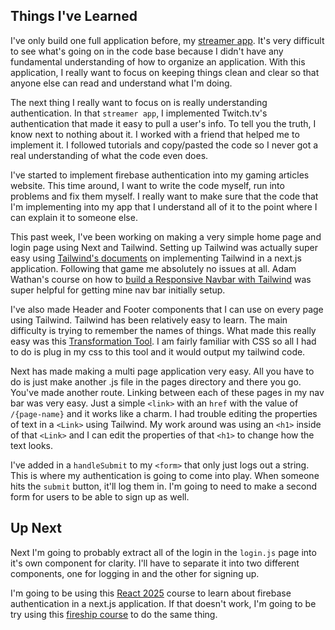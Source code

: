 ## Things I've Learned

I've only build one full application before, my [streamer app](https://github.com/lsminter/next-streamer-center). It's very difficult to see what's going on in the code base because I didn't have any fundamental understanding of how to organize an application. With this application, I really want to focus on keeping things clean and clear so that anyone else can read and understand what I'm doing. 

The next thing I really want to focus on is really understanding authentication. In that `streamer app`, I implemented Twitch.tv's authentication that made it easy to pull a user's info. To tell you the truth, I know next to nothing about it. I worked with a friend that helped me to implement it. I followed tutorials and copy/pasted the code so I never got a real understanding of what the code even does. 

I've started to implement firebase authentication into my gaming articles website. This time around, I want to write the code myself, run into problems and fix them myself. I really want to make sure that the code that I'm implementing into my app that I understand all of it to the point where I can explain it to someone else. 

This past week, I've been working on making a very simple home page and login page using Next and Tailwind. Setting up Tailwind was actually super easy using [Tailwind's documents](https://tailwindcss.com/docs/guides/nextjs) on implementing Tailwind in a next.js application. Following that game me absolutely no issues at all. Adam Wathan's course on how to [build a Responsive Navbar with Tailwind](https://egghead.io/courses/build-a-responsive-navbar-with-tailwind-4d328a35) was super helpful for getting mine nav bar initially setup. 

I've also made Header and Footer components that I can use on every page using Tailwind. Tailwind has been relatively easy to learn. The main difficulty is trying to remember the names of things. What made this really easy was this [Transformation Tool](https://transform.tools/css-to-tailwind). I am fairly familiar with CSS so all I had to do is plug in my css to this tool and it would output my tailwind code. 

Next has made making a multi page application very easy. All you have to do is just make another .js file in the pages directory and there you go. You've made another route. Linking between each of these pages in my nav bar was very easy. Just a simple `<link>` with an `href` with the value of `/{page-name}` and it works like a charm. I had trouble editing the properties of text in a `<Link>` using Tailwind. My work around was using an `<h1>` inside of that `<Link>` and I can edit the properties of that `<h1>` to change how the text looks.

I've added in a `handleSubmit` to my `<form>` that only just logs out a string. This is where my authentication is going to come into play. When someone hits the `submit` button, it'll log them in. I'm going to need to make a second form for users to be able to sign up as well. 

## Up Next

Next I'm going to probably extract all of the login in the `login.js` page into it's own component for clarity. I'll have to separate it into two different components, one for logging in and the other for signing up. 

I'm going to be using this [React 2025](https://react2025.com/) course to learn about firebase authentication in a next.js application. If that doesn't work, I'm going to be try using this [fireship course](https://fireship.io/courses/react-next-firebase/) to do the same thing.